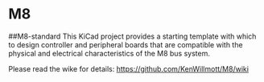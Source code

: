 # M8
##M8-standard
This KiCad project provides a starting template with which to design controller and peripheral boards that are compatible with the physical and electrical characteristics of the M8 bus system.

Please read the wike for details:
https://github.com/KenWillmott/M8/wiki
